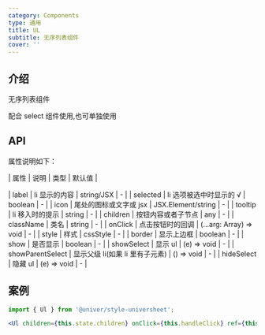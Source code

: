 ```yaml
---
category: Components
type: 通用
title: UL
subtitle: 无序列表组件
cover: ''
---
```


## 介绍

无序列表组件

配合 select 组件使用,也可单独使用

## API

属性说明如下：

| 属性 | 说明 | 类型 | 默认值 |

| label | li 显示的内容 | string/JSX | - |
| selected | li 选项被选中时显示的 √ | boolean | - |
| icon | 尾处的图标或文字或 jsx | JSX.Element/string | - |
| tooltip | li 移入时的提示 | string | - |
| children | 按钮内容或者子节点 | any | - |
| className | 类名 | string | - |
| onClick | 点击按钮时的回调 | (...arg: Array<any>) => void | - |
| style | 样式 | cssStyle | - |
| border | 显示上边框 | boolean | - |
| show | 是否显示 | boolean | - |
| showSelect | 显示 ul | (e) => void | - |
| showParentSelect | 显示父级 li(如果 li 里有子元素) | () => void | - |
| hideSelect | 隐藏 ul | (e) => void | - |

## 案例

```jsx
import { Ul } from '@univer/style-universheet';

<Ul children={this.state.children} onClick={this.handleClick} ref={this.ref}></Ul>;
```
